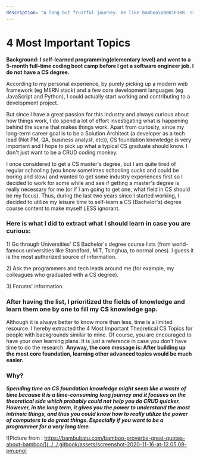 ```yaml
---
description: "A long but fruitful journey. Be like bamboo\U0001F38B. Stay hungry, stay foolish."
---
```


# 4 Most Important Topics

**Background: I self-learned programming\(elementary level\) and went to a 5-month full-time coding boot camp before I got a software engineer job. I do not have a CS degree.** 

According to my personal experience, by purely picking up a modern web framework \(eg MERN stack\) and a few core development languages \(eg JavaScript and Python\), I could actually start working and contributing to a development project. 

But since I have a great passion for this industry and always curious about how things work, I do spend a lot of effort investigating what is happening behind the scene that makes things work. Apart from curiosity, since my long-term career goal is to be a Solution Architect \(a developer as a tech lead \(Not PM, QA, business analyst, etc\)\),  CS foundation knowledge is very important and I hope to pick up what a typical CS graduate should know. I don't just want to be a CRUD coding monkey.

I once considered to get a CS master's degree, but I am quite tired of regular schooling \(you know sometimes schooling sucks and could be boring and slow\) and wanted to get some industry experiences first so I decided to work for some while and see if getting a master's degree is really necessary for me \(or if I am going to get one, what field in CS should be my focus\). Thus, during the last two years since I started working, I decided to utilize my leisure time to self-learn a CS \(Bachelor's\) degree course content to make myself LESS ignorant.



### Here is what I did to extract what I should learn in case you are curious:

1\) Go through Universities' CS Bachelor's degree course lists  \(from world-famous universities like Standford, MIT, Tsinghua, to normal ones\). I guess it is the most authorized source of information.

2\) Ask the programmers and tech leads around me \(for example, my colleagues who graduated with a CS degree\).

3\) Forums' information.



### After having the list, I prioritized the fields of knowledge and learn them one by one to fill my CS knowledge gap. 

Although it is always better to know more than less, time is a limited resource. I hereby extracted the 4 Most Important Theoretical CS Topics for people with backgrounds similar to mine. Of course, you are encouraged to have your own learning plans. It is just a reference in case you don't have time to do the research. **Anyway, the core message is: After building up the most core foundation, learning other advanced topics would be much easier.** 



### Why?

_**Spending time on CS foundation knowledge might seem like a waste of time because it is a time-consuming long journey and it focuses on the theoretical side which probably could not help you do CRUD quicker. However, in the long term, it gives you the power to understand the most intrinsic things, and thus you could know how to really utilize the power of computers to do great things. Especially if you want to be a programmer for a very long time.**_

![Picture from : https://bambubatu.com/bamboo-proverbs-great-quotes-about-bamboo/](../../.gitbook/assets/screenshot-2020-11-16-at-12.05.09-pm.png)





